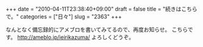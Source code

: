 +++
date = "2010-04-11T23:38:40+09:00"
draft = false
title = "続きはこちらで。"
categories = ["日々"]
slug = "2363"
+++

なんとなく備忘録的にアメブロを書いてみてるので、再度お知らせ。
こちらです。
<a href="http://ameblo.jp/ieirikazuma/" target="_blank">http://ameblo.jp/ieirikazuma/</a>
よろしくどうぞ。
